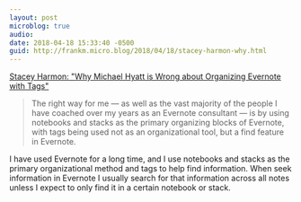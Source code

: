 ```yaml
---
layout: post
microblog: true
audio: 
date: 2018-04-18 15:33:40 -0500
guid: http://frankm.micro.blog/2018/04/18/stacey-harmon-why.html
---
```

[Stacey Harmon: "Why Michael Hyatt is Wrong about Organizing Evernote with Tags"](https://blog.evernote.com/blog/2018/04/18/stacey-harmon-why-michael-hyatt-is-wrong-about-organizing-evernote-with-tags/)

> The right way for me — as well as the vast majority of the people I have coached over my years as an Evernote consultant — is by using notebooks and stacks as the primary organizing blocks of Evernote, with tags being used not as an organizational tool, but a find feature in Evernote.

I have used Evernote for a long time, and I use notebooks and stacks as the primary organizational method and tags to help find information. When seek information in Evernote I usually search for that information across all notes unless I expect to only find it in a certain notebook or stack.
